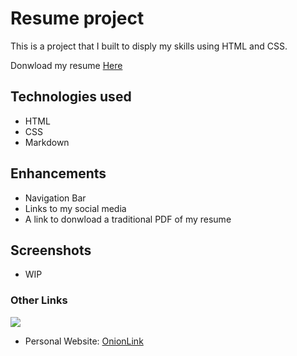 # Resume project

This is a project that I built to disply my skills using HTML and CSS.

Donwload my resume [Here](https://github.com/benalleng/resume/releases/tag/PDF)

## Technologies used

- HTML
- CSS
- Markdown

## Enhancements

- Navigation Bar
- Links to my social media
- A link to donwload a traditional PDF of my resume

## Screenshots
- WIP

### Other Links
[<img src="https://img.shields.io/badge/linkedin-%230077B5.svg?&style=for-the-badge&logo=linkedin&logoColor=white" />](https://www.linkedin.com/in/benjaminguyallen/)

- Personal Website:
[OnionLink](http://zlpqrgka4kybfycelfdayxloixbqzfptukhb6a525wiewacoeu6v2vqd.onion)